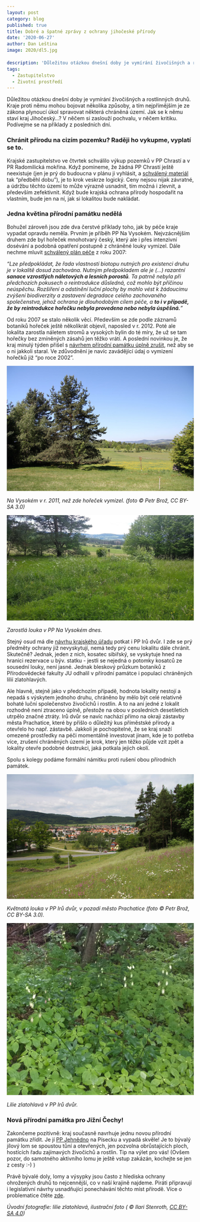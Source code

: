 ```yaml
---
layout: post
category: blog
published: true
title: Dobré a špatné zprávy z ochrany jihočeské přírody
date: '2020-06-27'
author: Dan Leština
image: 2020/dl5.jpg

description: 'Důležitou otázkou dnešní doby je vymírání živočišných a rostlinných druhů. Kraje proti němu mohou bojovat několika způsoby, a tím nejpřímějším je ze zákona plynoucí úkol spravovat některá chráněná území.'
tags:
  - Zastupitelstvo
  - Životní prostředí
---
```

Důležitou otázkou dnešní doby je vymírání živočišných a rostlinných druhů. Kraje proti němu mohou bojovat několika způsoby, a tím nejpřímějším je ze zákona plynoucí úkol spravovat některá chráněná území. Jak se k němu staví kraj Jihočeský…? V něčem si zaslouží pochvalu, v něčem kritiku. Podívejme se na příklady z posledních dní.

### Chránit přírodu na cizím pozemku? Raději ho vykupme, vyplatí se to.
Krajské zastupitelstvo ve čtvrtek schválilo výkup pozemků v PP Chrastí a v PR Radomilická mokřina. Když pomineme, 
že žádná PP Chrastí ještě neexistuje (jen je prý do budoucna v plánu ji vyhlásit, a 
[schválený materiál](https://www.kraj-jihocesky.cz/sites/default/files//ku_usneseni/Zastupitelstvo/2020-06-25/Navrhy/190-ZK-20.doc) tak “předběhl dobu”), je to krok veskrze logický. Ceny nejsou nijak závratné, a údržbu těchto území to může výrazně usnadnit, tím možná i zlevnit, a především zefektivnit. Když bude krajská ochrana přírody hospodařit na vlastním, bude jen na ní, jak si lokalitou bude nakládat. 

### Jedna květina přírodní památku nedělá
Bohužel zároveň jsou zde dva čerstvé příklady toho, jak by péče kraje vypadat opravdu neměla. 
Prvním je příběh PP Na Vysokém. Nejvzácnějším druhem zde byl hořeček mnohotvarý český, 
který ale i přes intenzivní dosévání a podobná opatření postupně z chráněné louky vymizel. Dále nechme mluvit 
[schválený plán péče](https://zp.kraj-jihocesky.cz/_files/f615/files/plany_pece/okres_ST/PLP_Na_Vysokem_PP.pdf) z roku 2007:

*“Lze předpokládat, že řada vlastností biotopu nutných pro existenci druhu je v lokalitě dosud zachována. 
Nutným předpokladem ale je (...) razantní **sanace vzrostlých náletových a lesních porostů**. Ta patrně nebyla při předchozích
 pokusech o reintrodukce důsledná, což mohlo být příčinou neúspěchu. Rozšíření a odstínění luční plochy by mohlo vést k žádoucímu 
 zvýšení biodiverzity a zastavení degradace celého zachovaného společenstva, jehož ochrana je dlouhodobým cílem péče, a **to 
 i v případě, že by reintrodukce hořečku nebyla provedena nebo nebyla úspěšná.**”*
 
Od roku 2007 se stalo několik věcí. Především se zde podle záznamů botaniků hořeček ještě několikrát objevil, 
naposled v r. 2012. Poté ale lokalita zarostla náletem stromů a vysokých bylin do té míry, že už se tam hořečky 
bez zmíněných zásahů jen těžko vrátí. A poslední novinkou je, že kraj minulý týden přišel s 
[návrhem přírodní památku úplně zrušit](https://edesky.cz/dokument/3954063), než aby se o ni jakkoli staral. Ve zdůvodnění je navíc zavádějící údaj o vymizení hořečků již “po roce 2002”.
 
![Na Vysokém v r. 2011.](/assets/img/2020/dl6.jpg)

*Na Vysokém v r. 2011, než zde hořeček vymizel. (foto © Petr Brož, CC BY-SA 3.0)*

![Zarostlá louka v PP Na Vysokém dnes.](/assets/img/2020/dl7.jpg)

*Zarostlá louka v PP Na Vysokém dnes.*

Stejný osud má dle [návrhu krajského úřadu](https://edesky.cz/dokument/3954064) potkat i PP Irů dvůr. I zde se prý předměty ochrany již nevyskytují, nemá tedy prý cenu lokalitu dále chránit. Skutečně? Jednak, jeden z nich, kosatec sibiřský, se vyskytuje hned na hranici rezervace u býv. statku - jestli se nejedná o potomky kosatců ze sousední louky, není jasné. Jednak bleskový průzkum botaniků z Přírodovědecké fakulty JU odhalil v přírodní památce i populaci chráněných lilií zlatohlavých. 

Ale hlavně, stejně jako v předchozím případě, hodnota lokality nestojí a nepadá s výskytem jednoho druhu, chráněno by mělo být celé relativně bohaté luční společenstvo živočichů i rostlin. A to na ani jedné z lokalit rozhodně není ztraceno úplně, přestože na obou v posledních desetiletích utrpělo značné ztráty. Irů dvůr se navíc nachází přímo na okraji zástavby města Prachatice, které by přišlo o důležitý kus příměstské přírody a otevřelo ho např. zástavbě. Jakkoli je pochopitelné, že se kraj snaží omezené prostředky na péči momentálně investovat jinam, kde je to potřeba více, zrušení chráněných území je krok, který jen těžko půjde vzít zpět a lokality otevře podobné destrukci, jaká potkala jejich okolí.

Spolu s kolegy podáme formální námitku proti rušení obou přírodních památek.

![Květnatá louka v PP Irů dvůr, v pozadí město Prachatice (foto © Petr Brož, CC BY-SA 3.0).](/assets/img/2020/dl8.jpg)

*Květnatá louka v PP Irů dvůr, v pozadí město Prachatice (foto © Petr Brož, CC BY-SA 3.0).*

![Lilie zlatohlavá v PP Irů dvůr.](/assets/img/2020/dl9.jpg)

*Lilie zlatohlavá v PP Irů dvůr.*

### Nová přírodní památka pro Jižní Čechy!

Zakončeme pozitivně: kraj současně navrhuje jednu novou přírodní památku zřídit. Je jí [PP Jehnědno](https://zp.kraj-jihocesky.cz/_files/f615/files/pp/plan_pece_pp_jehnedno_2019-28_opraveny.pdf) na Písecku a vypadá skvěle! Je to bývalý jílový lom se spoustou tůní a otevřených, jen pozvolna obrůstajících ploch, hostících řadu zajímavých živočichů a rostlin. Tip na výlet pro vás! (Ovšem pozor, do samotného aktivního lomu je ještě vstup zakázán, kochejte se jen z cesty :-) )

Právě bývalé doly, lomy a výsypky jsou často z hlediska ochrany ohrožených druhů to nejcennější, co v naší krajině najdeme. 
Piráti připravují i legislativní návrhy usnadňující ponechávání těchto míst přírodě. Více o problematice čtěte [zde](http://www.calla.cz/data/hl_stranka/ostatni/sbornik_2_vydani_2015_web.pdf).

*Úvodní fotografie: lilie zlatohlavá, ilustrační foto ( © Ilari Stenroth, [CC BY-SA 4.0](https://creativecommons.org/licenses/by-sa/4.0/deed.en))*
